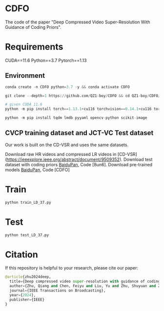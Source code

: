 # CDFO

The code of the paper "Deep Compressed Video Super-Resolution With Guidance of Coding Priors". 

# Requirements

CUDA==11.6 Python==3.7 Pytorch==1.13

## Environment
```python
conda create -n CDFO python=3.7 -y && conda activate CDFO

git clone --depth=1 https://github.com/QZ1-boy/CDFO && cd QZ1-boy/CDFO/

# given CUDA 11.6
python -m pip install torch==1.13.1+cu116 torchvision==0.14.1+cu116 torchaudio==0.13.1 --extra-index-url https://download.pytorch.org/whl/cu116

python -m pip install tqdm lmdb pyyaml opencv-python scikit-image
```

## CVCP training dataset and JCT-VC Test dataset

Our work is built on the CD-VSR and uses the same datasets.

Download raw HR videos and compressed LR videos in [CD-VSR] (https://ieeexplore.ieee.org/abstract/document/9509352).
Download test dataset with coding priors [BaiduPan](https://pan.baidu.com/s/10Z5otbtk32IqB9qyjyTrKg), Code [8un6]. 
Download pre-trained models [BaiduPan](https://pan.baidu.com/s/1Lwjc6m0wo6e2HnmXqAfcBQ), Code [CDFO]


# Train
```python
python train_LD_37.py
```
# Test
```python
python test_LD_37.py 
```
# Citation
If this repository is helpful to your research, please cite our paper:
```python
@article{zhu2024deep,
  title={Deep compressed video super-resolution with guidance of coding priors},
  author={Zhu, Qiang and Chen, Feiyu and Liu, Yu and Zhu, Shuyuan and Zeng, Bing},
  journal={IEEE Transactions on Broadcasting},
  year={2024},
  publisher={IEEE}
}
```
